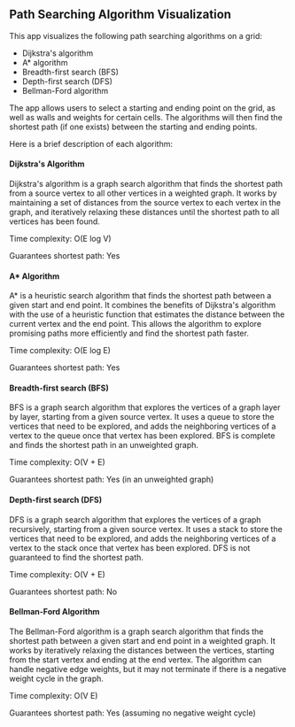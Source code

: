 ## Path Searching Algorithm Visualization
This app visualizes the following path searching algorithms on a grid:

* Dijkstra's algorithm
* A* algorithm
* Breadth-first search (BFS)
* Depth-first search (DFS)
* Bellman-Ford algorithm


The app allows users to select a starting and ending point on the grid, as well as walls and weights for certain cells. The algorithms will then find the shortest path (if one exists) between the starting and ending points.

Here is a brief description of each algorithm:

#### Dijkstra's Algorithm
Dijkstra's algorithm is a graph search algorithm that finds the shortest path from a source vertex to all other vertices in a weighted graph. It works by maintaining a set of distances from the source vertex to each vertex in the graph, and iteratively relaxing these distances until the shortest path to all vertices has been found.

Time complexity: O(E log V)

Guarantees shortest path: Yes

#### A* Algorithm
A* is a heuristic search algorithm that finds the shortest path between a given start and end point. It combines the benefits of Dijkstra's algorithm with the use of a heuristic function that estimates the distance between the current vertex and the end point. This allows the algorithm to explore promising paths more efficiently and find the shortest path faster.

Time complexity: O(E log E)

Guarantees shortest path: Yes

#### Breadth-first search (BFS)
BFS is a graph search algorithm that explores the vertices of a graph layer by layer, starting from a given source vertex. It uses a queue to store the vertices that need to be explored, and adds the neighboring vertices of a vertex to the queue once that vertex has been explored. BFS is complete and finds the shortest path in an unweighted graph.

Time complexity: O(V + E)

Guarantees shortest path: Yes (in an unweighted graph)

#### Depth-first search (DFS)
DFS is a graph search algorithm that explores the vertices of a graph recursively, starting from a given source vertex. It uses a stack to store the vertices that need to be explored, and adds the neighboring vertices of a vertex to the stack once that vertex has been explored. DFS is not guaranteed to find the shortest path.

Time complexity: O(V + E)

Guarantees shortest path: No

#### Bellman-Ford Algorithm
The Bellman-Ford algorithm is a graph search algorithm that finds the shortest path between a given start and end point in a weighted graph. It works by iteratively relaxing the distances between the vertices, starting from the start vertex and ending at the end vertex. The algorithm can handle negative edge weights, but it may not terminate if there is a negative weight cycle in the graph.

Time complexity: O(V E)

Guarantees shortest path: Yes (assuming no negative weight cycle)
